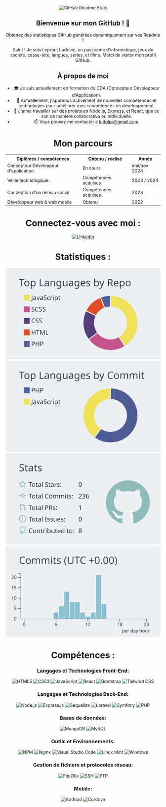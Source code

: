 <p align="center">
  <img width="100px" src="https://res.cloudinary.com/anuraghazra/image/upload/v1594908242/logo_ccswme.svg" align="center" alt="GitHub Readme Stats" />
  <h2 align="center"> Bienvenue sur mon GitHub ! 👋</h2>
  <p align="center">Obtenez des statistiques GitHub générées dynamiquement sur vos Readme !</p>
</p>

<center>
Salut ! Je suis Leprout Ludovic, un passionné d'informatique, jeux de société, casse-tête, langues, séries, et films. Merci de visiter mon profil GitHub.

## À propos de moi

- 🎓 Je suis actuellement en formation de CDA (Concepteur Développeur d'Application).
- 🌱 Actuellement, j'apprends activement de nouvelles compétences et technologies pour améliorer mes compétences en développement.
- 💼 J'aime travailler sur des projets en Node.js, Express, et React, que ce soit de manière collaborative ou individuelle.
- 📫 Vous pouvez me contacter à [ludolpr@gmail.com](mailto:ludolpr@gmail.com).
</center>

<h1 align="center">Mon parcours</h1>

<div align="center">
  <table>
    <tr>
      <th>Diplômes / compétences</th>
      <th>Obtenu / réalisé</th>
      <th>Année</th>
    </tr>
    <tr>
      <td>Concepteur Développeur d'application</td>
      <td>En cours</td>
      <td>mai/nov 2024</td>
    </tr>
    <tr>
      <td>Veille technologique</td>
      <td>Compétences acquises</td>
      <td>2023 / 2024</td>
    </tr>
    <tr>
      <td>Conception d'un réseau social</td>
      <td>Compétences acquises</td>
      <td>2023</td>
    </tr>
    <tr>
      <td>Développeur web & web mobile</td>
      <td>Obtenu</td>
      <td>2022</td>
    </tr>
  </table>
</div>

<h1 align="center">Connectez-vous avec moi :</h1>

<div align="center">
  <a href="https://www.linkedin.com/in/ludovic-leprout-7b1635244/">
    <img src="https://img.shields.io/badge/LinkedIn-0A66C2?style=for-the-badge&logo=linkedin&logoColor=white" alt="LinkedIn">
  </a>
</div>

<h1 align="center">Statistiques :</h1>

<div align="center">
  <a href="https://github.com/vn7n24fzkq/github-profile-summary-cards">
    <img src="https://raw.githubusercontent.com/ludolpr/ludolpr72/master/profile-summary-card-output/nord_bright/1-repos-per-language.svg" alt="Repos per language">
  </a>
  <a href="https://github.com/vn7n24fzkq/github-profile-summary-cards">
    <img src="https://raw.githubusercontent.com/ludolpr/ludolpr72/master/profile-summary-card-output/nord_bright/2-most-commit-language.svg" alt="Most commit language">
  </a>
  <a href="https://github.com/vn7n24fzkq/github-profile-summary-cards">
    <img src="https://raw.githubusercontent.com/ludolpr/ludolpr72/master/profile-summary-card-output/nord_bright/3-stats.svg" alt="Stats">
  </a>
  <a href="https://github.com/vn7n24fzkq/github-profile-summary-cards">
    <img src="https://raw.githubusercontent.com/ludolpr/ludolpr72/master/profile-summary-card-output/nord_bright/4-productive-time.svg" alt="Productive time">
  </a>
</div>

<h1 align="center">Compétences :</h1>

<div align="center">

### Langages et Technologies Front-End:

![HTML5](https://img.shields.io/badge/HTML5-E34F26?style=for-the-badge&logo=html5&logoColor=white)
![CSS3](https://img.shields.io/badge/CSS3-1572B6?style=for-the-badge&logo=css3&logoColor=white)
![JavaScript](https://img.shields.io/badge/JavaScript-323330?style=for-the-badge&logo=javascript&logoColor=F7DF1E)
![React](https://img.shields.io/badge/React-61DAFB?style=for-the-badge&logo=react&logoColor=white)
![Bootstrap](https://img.shields.io/badge/Bootstrap-563D7C?style=for-the-badge&logo=bootstrap&logoColor=white)
![Tailwind CSS](https://img.shields.io/badge/Tailwind_CSS-38B2AC?style=for-the-badge&logo=tailwind-css&logoColor=white)

### Langages et Technologies Back-End:

![Node.js](https://img.shields.io/badge/Node.js-6DA55F?style=for-the-badge&logo=node.js&logoColor=white)
![Express.js](https://img.shields.io/badge/Express.js-404d59?style=for-the-badge&logo=express&logoColor=61DAFB)
![Sequelize](https://img.shields.io/badge/Sequelize-52B0E7?style=for-the-badge&logo=sequelize&logoColor=white)
![Laravel](https://img.shields.io/badge/Laravel-FF2D20?style=for-the-badge&logo=laravel&logoColor=white)
![Symfony](https://img.shields.io/badge/Symfony-000000?style=for-the-badge&logo=symfony&logoColor=white)
![PHP](https://img.shields.io/badge/PHP-777BB4?style=for-the-badge&logo=php&logoColor=white)

### Bases de données:

![MongoDB](https://img.shields.io/badge/MongoDB-4DB33D?style=for-the-badge&logo=mongodb&logoColor=white)
![MySQL](https://img.shields.io/badge/MySQL-00f?style=for-the-badge&logo=mysql&logoColor=white)

### Outils et Environnements:

![NPM](https://img.shields.io/badge/NPM-000000?style=for-the-badge&logo=npm&logoColor=white)
![Nginx](https://img.shields.io/badge/Nginx-009639?style=for-the-badge&logo=nginx&logoColor=white)
![Visual Studio Code](https://img.shields.io/badge/Visual%20Studio%20Code-0078d7?style=for-the-badge&logo=visual-studio-code&logoColor=white)
![Linux Mint](https://img.shields.io/badge/Linux%20Mint-87CF3E?style=for-the-badge&logo=Linux%20Mint&logoColor=white)
![Windows](https://img.shields.io/badge/Windows-0078D6?style=for-the-badge&logo=windows&logoColor=white)

### Gestion de fichiers et protocoles réseau:

![FileZilla](https://img.shields.io/badge/FileZilla-B9B6B3?style=for-the-badge&logo=filezilla&logoColor=white)
![SSH](https://img.shields.io/badge/SSH-007A88?style=for-the-badge&logo=ssh&logoColor=white)
![FTP](https://img.shields.io/badge/FTP-009639?style=for-the-badge&logo=ftp&logoColor=white)

### Mobile:

![Android](https://img.shields.io/badge/Android-3DDC84?style=for-the-badge&logo=android&logoColor=white)
![Cordova](https://img.shields.io/badge/Cordova-35434F?style=for-the-badge&logo=apache-cordova&logoColor=white)

</div>
